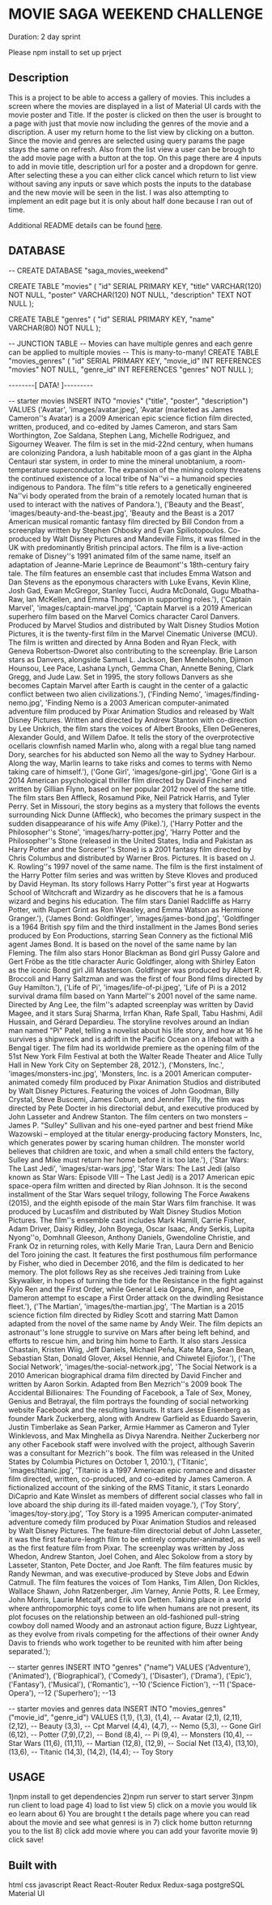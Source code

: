 # MOVIE SAGA WEEKEND CHALLENGE
Duration: 2 day sprint

Please npm install to set up prject

## Description

This is a project to be able to access a gallery of movies. This includes a screen where the movies are displayed in a list of Material UI cards with the movie poster and Title.
If the poster is clicked on then the user is brought to a page with just that movie now including the genres of the movie and a discription. A user my return home to the list view by clicking on a button. Since the movie and genres are selected using query params the page stays the same on refresh. Also from the list view a user can be brough to the add movie page with a button at the top. On this page there are 4 inputs to add in movie title, description url for a poster and a dropdown for genre. After selecting these a you can either click cancel which return to list view without saving any inputs or save which posts the inputs to the database and the new movie will be seen in the list. I was also attempting to implement an edit page but it is only about half done because I ran out of time. 

Additional README details can be found [here](https://github.com/PrimeAcademy/readme-template/blob/master/README.md).
## DATABASE
-- CREATE DATABASE "saga_movies_weekend"

CREATE TABLE "movies" (
  "id" SERIAL PRIMARY KEY,
  "title" VARCHAR(120) NOT NULL,
  "poster"  VARCHAR(120) NOT NULL,
  "description" TEXT NOT NULL
);


CREATE TABLE "genres" (
  "id" SERIAL PRIMARY KEY,
  "name" VARCHAR(80) NOT NULL
);


-- JUNCTION TABLE
-- Movies can have multiple genres and each genre can be applied to multiple movies
-- This is many-to-many!
CREATE TABLE "movies_genres" (
  "id" SERIAL PRIMARY KEY,
  "movie_id" INT REFERENCES "movies" NOT NULL,
  "genre_id" INT REFERENCES "genres" NOT NULL
);

--------[ DATA! ]---------

-- starter movies
INSERT INTO "movies" ("title", "poster", "description")
VALUES 
('Avatar', 'images/avatar.jpeg', 'Avatar (marketed as James Cameron''s Avatar) is a 2009 American epic science fiction film directed, written, produced, and co-edited by James Cameron, and stars Sam Worthington, Zoe Saldana, Stephen Lang, Michelle Rodriguez, and Sigourney Weaver. The film is set in the mid-22nd century, when humans are colonizing Pandora, a lush habitable moon of a gas giant in the Alpha Centauri star system, in order to mine the mineral unobtanium, a room-temperature superconductor. The expansion of the mining colony threatens the continued existence of a local tribe of Na''vi – a humanoid species indigenous to Pandora. The film''s title refers to a genetically engineered Na''vi body operated from the brain of a remotely located human that is used to interact with the natives of Pandora.'),
('Beauty and the Beast', 'images/beauty-and-the-beast.jpg', 'Beauty and the Beast is a 2017 American musical romantic fantasy film directed by Bill Condon from a screenplay written by Stephen Chbosky and Evan Spiliotopoulos. Co-produced by Walt Disney Pictures and Mandeville Films, it was filmed in the UK with predominantly British principal actors. The film is a live-action remake of Disney''s 1991 animated film of the same name, itself an adaptation of Jeanne-Marie Leprince de Beaumont''s 18th-century fairy tale. The film features an ensemble cast that includes Emma Watson and Dan Stevens as the eponymous characters with Luke Evans, Kevin Kline, Josh Gad, Ewan McGregor, Stanley Tucci, Audra McDonald, Gugu Mbatha-Raw, Ian McKellen, and Emma Thompson in supporting roles.'),
('Captain Marvel', 'images/captain-marvel.jpg', 'Captain Marvel is a 2019 American superhero film based on the Marvel Comics character Carol Danvers. Produced by Marvel Studios and distributed by Walt Disney Studios Motion Pictures, it is the twenty-first film in the Marvel Cinematic Universe (MCU). The film is written and directed by Anna Boden and Ryan Fleck, with Geneva Robertson-Dworet also contributing to the screenplay. Brie Larson stars as Danvers, alongside Samuel L. Jackson, Ben Mendelsohn, Djimon Hounsou, Lee Pace, Lashana Lynch, Gemma Chan, Annette Bening, Clark Gregg, and Jude Law. Set in 1995, the story follows Danvers as she becomes Captain Marvel after Earth is caught in the center of a galactic conflict between two alien civilizations.'),
('Finding Nemo', 'images/finding-nemo.jpg', 'Finding Nemo is a 2003 American computer-animated adventure film produced by Pixar Animation Studios and released by Walt Disney Pictures. Written and directed by Andrew Stanton with co-direction by Lee Unkrich, the film stars the voices of Albert Brooks, Ellen DeGeneres, Alexander Gould, and Willem Dafoe. It tells the story of the overprotective ocellaris clownfish named Marlin who, along with a regal blue tang named Dory, searches for his abducted son Nemo all the way to Sydney Harbour. Along the way, Marlin learns to take risks and comes to terms with Nemo taking care of himself.'),
('Gone Girl', 'images/gone-girl.jpg', 'Gone Girl is a 2014 American psychological thriller film directed by David Fincher and written by Gillian Flynn, based on her popular 2012 novel of the same title. The film stars Ben Affleck, Rosamund Pike, Neil Patrick Harris, and Tyler Perry. Set in Missouri, the story begins as a mystery that follows the events surrounding Nick Dunne (Affleck), who becomes the primary suspect in the sudden disappearance of his wife Amy (Pike).'),
('Harry Potter and the Philosopher''s Stone', 'images/harry-potter.jpg', 'Harry Potter and the Philosopher''s Stone (released in the United States, India and Pakistan as Harry Potter and the Sorcerer''s Stone) is a 2001 fantasy film directed by Chris Columbus and distributed by Warner Bros. Pictures. It is based on J. K. Rowling''s 1997 novel of the same name. The film is the first instalment of the Harry Potter film series and was written by Steve Kloves and produced by David Heyman. Its story follows Harry Potter''s first year at Hogwarts School of Witchcraft and Wizardry as he discovers that he is a famous wizard and begins his education. The film stars Daniel Radcliffe as Harry Potter, with Rupert Grint as Ron Weasley, and Emma Watson as Hermione Granger.'),
('James Bond: Goldfinger', 'images/james-bond.jpg', 'Goldfinger is a 1964 British spy film and the third installment in the James Bond series produced by Eon Productions, starring Sean Connery as the fictional MI6 agent James Bond. It is based on the novel of the same name by Ian Fleming. The film also stars Honor Blackman as Bond girl Pussy Galore and Gert Fröbe as the title character Auric Goldfinger, along with Shirley Eaton as the iconic Bond girl Jill Masterson. Goldfinger was produced by Albert R. Broccoli and Harry Saltzman and was the first of four Bond films directed by Guy Hamilton.'),
('Life of Pi', 'images/life-of-pi.jpeg', 'Life of Pi is a 2012 survival drama film based on Yann Martel''s 2001 novel of the same name. Directed by Ang Lee, the film''s adapted screenplay was written by David Magee, and it stars Suraj Sharma, Irrfan Khan, Rafe Spall, Tabu Hashmi, Adil Hussain, and Gérard Depardieu. The storyline revolves around an Indian man named "Pi" Patel, telling a novelist about his life story, and how at 16 he survives a shipwreck and is adrift in the Pacific Ocean on a lifeboat with a Bengal tiger. The film had its worldwide premiere as the opening film of the 51st New York Film Festival at both the Walter Reade Theater and Alice Tully Hall in New York City on September 28, 2012.'),
('Monsters, Inc.', 'images/monsters-inc.jpg', 'Monsters, Inc. is a 2001 American computer-animated comedy film produced by Pixar Animation Studios and distributed by Walt Disney Pictures. Featuring the voices of John Goodman, Billy Crystal, Steve Buscemi, James Coburn, and Jennifer Tilly, the film was directed by Pete Docter in his directorial debut, and executive produced by John Lasseter and Andrew Stanton. The film centers on two monsters – James P. "Sulley" Sullivan and his one-eyed partner and best friend Mike Wazowski – employed at the titular energy-producing factory Monsters, Inc, which generates power by scaring human children. The monster world believes that children are toxic, and when a small child enters the factory, Sulley and Mike must return her home before it is too late.'),
('Star Wars: The Last Jedi', 'images/star-wars.jpg', 'Star Wars: The Last Jedi (also known as Star Wars: Episode VIII – The Last Jedi) is a 2017 American epic space-opera film written and directed by Rian Johnson. It is the second installment of the Star Wars sequel trilogy, following The Force Awakens (2015), and the eighth episode of the main Star Wars film franchise. It was produced by Lucasfilm and distributed by Walt Disney Studios Motion Pictures. The film''s ensemble cast includes Mark Hamill, Carrie Fisher, Adam Driver, Daisy Ridley, John Boyega, Oscar Isaac, Andy Serkis, Lupita Nyong''o, Domhnall Gleeson, Anthony Daniels, Gwendoline Christie, and Frank Oz in returning roles, with Kelly Marie Tran, Laura Dern and Benicio del Toro joining the cast. It features the first posthumous film performance by Fisher, who died in December 2016, and the film is dedicated to her memory. The plot follows Rey as she receives Jedi training from Luke Skywalker, in hopes of turning the tide for the Resistance in the fight against Kylo Ren and the First Order, while General Leia Organa, Finn, and Poe Dameron attempt to escape a First Order attack on the dwindling Resistance fleet.'),
('The Martian', 'images/the-martian.jpg', 'The Martian is a 2015 science fiction film directed by Ridley Scott and starring Matt Damon adapted from the novel of the same name by Andy Weir. The film depicts an astronaut''s lone struggle to survive on Mars after being left behind, and efforts to rescue him, and bring him home to Earth. It also stars Jessica Chastain, Kristen Wiig, Jeff Daniels, Michael Peña, Kate Mara, Sean Bean, Sebastian Stan, Donald Glover, Aksel Hennie, and Chiwetel Ejiofor.'),
('The Social Network', 'images/the-social-network.jpg', 'The Social Network is a 2010 American biographical drama film directed by David Fincher and written by Aaron Sorkin. Adapted from Ben Mezrich''s 2009 book The Accidental Billionaires: The Founding of Facebook, a Tale of Sex, Money, Genius and Betrayal, the film portrays the founding of social networking website Facebook and the resulting lawsuits. It stars Jesse Eisenberg as founder Mark Zuckerberg, along with Andrew Garfield as Eduardo Saverin, Justin Timberlake as Sean Parker, Armie Hammer as Cameron and Tyler Winklevoss, and Max Minghella as Divya Narendra. Neither Zuckerberg nor any other Facebook staff were involved with the project, although Saverin was a consultant for Mezrich''s book. The film was released in the United States by Columbia Pictures on October 1, 2010.'),
('Titanic', 'images/titanic.jpg', 'Titanic is a 1997 American epic romance and disaster film directed, written, co-produced, and co-edited by James Cameron. A fictionalized account of the sinking of the RMS Titanic, it stars Leonardo DiCaprio and Kate Winslet as members of different social classes who fall in love aboard the ship during its ill-fated maiden voyage.'),
('Toy Story', 'images/toy-story.jpg', 'Toy Story is a 1995 American computer-animated adventure comedy film produced by Pixar Animation Studios and released by Walt Disney Pictures. The feature-film directorial debut of John Lasseter, it was the first feature-length film to be entirely computer-animated, as well as the first feature film from Pixar. The screenplay was written by Joss Whedon, Andrew Stanton, Joel Cohen, and Alec Sokolow from a story by Lasseter, Stanton, Pete Docter, and Joe Ranft. The film features music by Randy Newman, and was executive-produced by Steve Jobs and Edwin Catmull. The film features the voices of Tom Hanks, Tim Allen, Don Rickles, Wallace Shawn, John Ratzenberger, Jim Varney, Annie Potts, R. Lee Ermey, John Morris, Laurie Metcalf, and Erik von Detten. Taking place in a world where anthropomorphic toys come to life when humans are not present, its plot focuses on the relationship between an old-fashioned pull-string cowboy doll named Woody and an astronaut action figure, Buzz Lightyear, as they evolve from rivals competing for the affections of their owner Andy Davis to friends who work together to be reunited with him after being separated.');

-- starter genres
INSERT INTO "genres" ("name")
VALUES 
('Adventure'),
('Animated'),
('Biographical'),
('Comedy'),
('Disaster'),
('Drama'),
('Epic'),
('Fantasy'),
('Musical'),
('Romantic'),         --10
('Science Fiction'),  --11
('Space-Opera'),      --12
('Superhero');        --13


-- starter movies and genres data
INSERT INTO "movies_genres" ("movie_id", "genre_id")
VALUES 
(1,1), (1,3), (1,4),      -- Avatar
(2,1), (2,11), (2,12),    -- Beauty
(3,3),                    -- Cpt Marvel
(4,4), (4,7),             -- Nemo
(5,3),                    -- Gone Girl
(6,12),                   -- Potter
(7,9),(7,2),              -- Bond
(8,4),                    -- Pi
(9,4),                    -- Monsters
(10,4),                   -- Star Wars
(11,6), (11,11),          -- Martian
(12,8), (12,9),           -- Social Net
(13,4), (13,10), (13,6),  -- Titanic
(14,3), (14,2), (14,4);   -- Toy Story


## USAGE
1)npm install to get dependencies
2)npm run server to start server
3)npm run client to load page
4) load to list view
5) click on a movie you would lik eo learn about
6) You are brought t the details page where you can read about the movie and see what genresi  is in
7) click home button returnng you to the list
8) click add movie where you can add your favorite movie
9) click save!


## Built with
html
css
javascript
React
React-Router
Redux
Redux-saga
postgreSQL
Material UI


